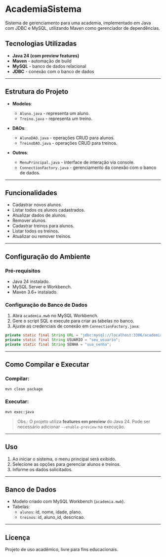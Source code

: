 
# AcademiaSistema

Sistema de gerenciamento para uma academia, implementado em Java com JDBC e MySQL, utilizando Maven como gerenciador de dependências.

## Tecnologias Utilizadas

- **Java 24 (com preview features)**
- **Maven** - automação de build
- **MySQL** - banco de dados relacional
- **JDBC** - conexão com o banco de dados

---

## Estrutura do Projeto

- **Modelos**:
  - `Aluno.java` - representa um aluno.
  - `Treino.java` - representa um treino.

- **DAOs**:
  - `AlunoDAO.java` - operações CRUD para alunos.
  - `TreinoDAO.java` - operações CRUD para treinos.

- **Outros**:
  - `MenuPrincipal.java` - interface de interação via console.
  - `ConnectionFactory.java` - gerenciamento da conexão com o banco de dados.

---

## Funcionalidades

- Cadastrar novos alunos.
- Listar todos os alunos cadastrados.
- Atualizar dados de alunos.
- Remover alunos.
- Cadastrar treinos para alunos.
- Listar todos os treinos.
- Atualizar ou remover treinos.

---

## Configuração do Ambiente

### Pré-requisitos

- Java 24 instalado.
- MySQL Server e Workbench.
- Maven 3.6+ instalado.

### Configuração do Banco de Dados

1. Abra `academia.mwb` no MySQL Workbench.
2. Gere o script SQL e execute para criar as tabelas no banco.
3. Ajuste as credenciais de conexão em `ConnectionFactory.java`:

```java
private static final String URL = "jdbc:mysql://localhost:3306/academia";
private static final String USUARIO = "seu_usuario";
private static final String SENHA = "sua_senha";
```

---

## Como Compilar e Executar

### Compilar:

```bash
mvn clean package
```

### Executar:

```bash
mvn exec:java
```

> Obs.: O projeto utiliza **features em preview** do Java 24. Pode ser necessário adicionar `--enable-preview` na execução.

---

## Uso

1. Ao iniciar o sistema, o menu principal será exibido.
2. Selecione as opções para gerenciar alunos e treinos.
3. Informe os dados solicitados.

---

## Banco de Dados

- Modelo criado com MySQL Workbench (`academia.mwb`).
- Tabelas:
  - `alunos`: id, nome, idade, plano.
  - `treinos`: id, aluno_id, descricao.

---

## Licença

Projeto de uso acadêmico, livre para fins educacionais.
